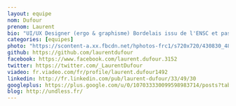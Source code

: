 ```yaml
---
layout: equipe
nom: Dufour
prenom: Laurent
bio: "UI/UX Designer (ergo & graphisme) Bordelais issu de l'ENSC et passionné de dessin, de judo, de macaronis et de chats."
categories: [equipes]
photo: "https://scontent-a.xx.fbcdn.net/hphotos-frc1/s720x720/430830_4816001405412_1923015514_n.jpg"
github: https://github.com/laurentdufour
facebook: https://www.facebook.com/laurent.dufour.3152
twitter: https://twitter.com/_LaurentDufour
viadeo: fr.viadeo.com/fr/profile/laurent.dufour1492
linkedin: http://fr.linkedin.com/pub/laurent-dufour/33/49/30
googleplus: https://plus.google.com/u/0/107033330099598983714/posts?tab=XX
blog: http://undless.fr/
---
```

